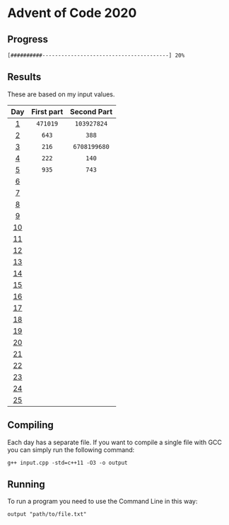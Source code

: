 # Advent of Code 2020

## Progress

    [##########----------------------------------------] 20%

## Results

These are based on my input values.

Day                                        | First part       | Second Part
:----------------------------------------: | :--------------: | :--------------:
[1](https://adventofcode.com/2020/day/1)   | `471019`         | `103927824`
[2](https://adventofcode.com/2020/day/2)   | `643`            | `388`
[3](https://adventofcode.com/2020/day/3)   | `216`            | `6708199680`
[4](https://adventofcode.com/2020/day/4)   | `222`            | `140`
[5](https://adventofcode.com/2020/day/5)   | `935`            | `743`
[6](https://adventofcode.com/2020/day/6)   |                  | 
[7](https://adventofcode.com/2020/day/7)   |                  | 
[8](https://adventofcode.com/2020/day/8)   |                  | 
[9](https://adventofcode.com/2020/day/9)   |                  | 
[10](https://adventofcode.com/2020/day/10) |                  | 
[11](https://adventofcode.com/2020/day/11) |                  | 
[12](https://adventofcode.com/2020/day/12) |                  | 
[13](https://adventofcode.com/2020/day/13) |                  | 
[14](https://adventofcode.com/2020/day/14) |                  | 
[15](https://adventofcode.com/2020/day/15) |                  | 
[16](https://adventofcode.com/2020/day/16) |                  | 
[17](https://adventofcode.com/2020/day/17) |                  | 
[18](https://adventofcode.com/2020/day/18) |                  | 
[19](https://adventofcode.com/2020/day/19) |                  | 
[20](https://adventofcode.com/2020/day/20) |                  | 
[21](https://adventofcode.com/2020/day/21) |                  | 
[22](https://adventofcode.com/2020/day/22) |                  | 
[23](https://adventofcode.com/2020/day/23) |                  | 
[24](https://adventofcode.com/2020/day/24) |                  | 
[25](https://adventofcode.com/2020/day/25) |                  | 

## Compiling

Each day has a separate file. If you want to compile a single file with GCC you can simply run the following command:

    g++ input.cpp -std=c++11 -O3 -o output

## Running

To run a program you need to use the Command Line in this way:

    output "path/to/file.txt"